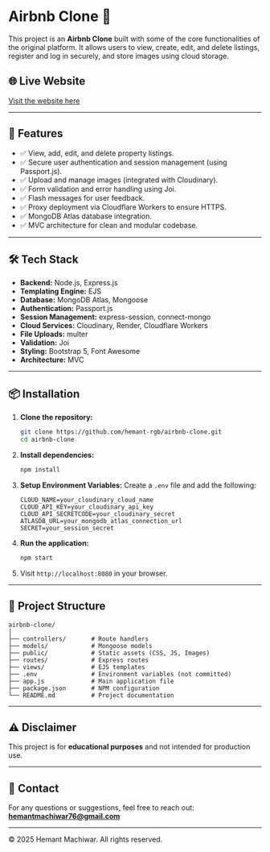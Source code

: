 # Airbnb Clone 🏡

This project is an **Airbnb Clone** built with some of the core functionalities of the original platform. It allows users to view, create, edit, and delete listings, register and log in securely, and store images using cloud storage.

## 🌐 Live Website

[Visit the website here](https://airbnb-proxy.airbnb-clone-hemant.workers.dev)

---

## 🚀 Features

- ✅ View, add, edit, and delete property listings.
- ✅ Secure user authentication and session management (using Passport.js).
- ✅ Upload and manage images (integrated with Cloudinary).
- ✅ Form validation and error handling using Joi.
- ✅ Flash messages for user feedback.
- ✅ Proxy deployment via Cloudflare Workers to ensure HTTPS.
- ✅ MongoDB Atlas database integration.
- ✅ MVC architecture for clean and modular codebase.

---

## 🛠️ Tech Stack

- **Backend:** Node.js, Express.js
- **Templating Engine:** EJS
- **Database:** MongoDB Atlas, Mongoose
- **Authentication:** Passport.js
- **Session Management:** express-session, connect-mongo
- **Cloud Services:** Cloudinary, Render, Cloudflare Workers
- **File Uploads:** multer
- **Validation:** Joi
- **Styling:** Bootstrap 5, Font Awesome
- **Architecture:** MVC

---

## 📦 Installation

1. **Clone the repository:**
   ```bash
   git clone https://github.com/hemant-rgb/airbnb-clone.git
   cd airbnb-clone
   ```

2. **Install dependencies:**
   ```bash
   npm install
   ```

3. **Setup Environment Variables:**
   Create a `.env` file and add the following:

   ```env
   CLOUD_NAME=your_cloudinary_cloud_name
   CLOUD_API_KEY=your_cloudinary_api_key
   CLOUD_API_SECRETCODE=your_cloudinary_secret
   ATLASDB_URL=your_mongodb_atlas_connection_url
   SECRET=your_session_secret
   ```

4. **Run the application:**
   ```bash
   npm start
   ```

5. Visit `http://localhost:8080` in your browser.

---

## 📂 Project Structure

```
airbnb-clone/
│
├── controllers/       # Route handlers
├── models/            # Mongoose models
├── public/            # Static assets (CSS, JS, Images)
├── routes/            # Express routes
├── views/             # EJS templates
├── .env               # Environment variables (not committed)
├── app.js             # Main application file
├── package.json       # NPM configuration
└── README.md          # Project documentation
```

---

## ⚠️ Disclaimer

This project is for **educational purposes** and not intended for production use.

---

## 📧 Contact

For any questions or suggestions, feel free to reach out: **hemantmachiwar76@gmail.com**

---

© 2025 Hemant Machiwar. All rights reserved.
